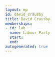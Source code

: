 ```yaml
---
layout: mp
id: david_crausby
title: David Crausby
memberships:
- id: lab
  name: Labour Party
  start: 
  end: 
autogenerated: true
---
```

